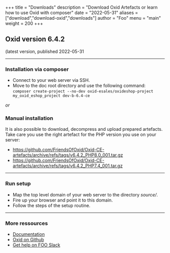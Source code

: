 +++
title = "Downloads"
description = "Download Oxid Artefacts or learn how to use Oxid with composer"
date = "2022-05-31"
aliases = ["download","download-oxid","downloads"]
author = "Foo"
menu = "main"
weight = 200
+++

## Oxid version 6.4.2
(latest version, published 2022-05-31

---

### Installation via composer

* Connect to your web server via SSH.
* Move to the doc root directory and use the following command: `composer create-project --no-dev oxid-esales/oxideshop-project my_oxid_eshop_project dev-b-6.4-ce`

*or*

### Manual installation

It is also possible to download, decompress and upload prepared artefacts. Take care you use the right artefact for the PHP version you use on your server:

* <https://github.com/FriendsOfOxid/Oxid-CE-artefacts/archive/refs/tags/v6.4.2_PHP8.0_001.tar.gz>
* <https://github.com/FriendsOfOxid/Oxid-CE-artefacts/archive/refs/tags/v6.4.2_PHP7.4_001.tar.gz>

---

### Run setup

* Map the top level domain of your web server to the directory *source/*.
* Fire up your browser and point it to this domain.
* Follow the steps of the setup routine.

---

### More ressources

* [Documentation](https://docs.oxid-esales.com)
* [Oxid on Github](https://github.com/OXID-esales/oxideshop_ce)
* [Get help on FOO Slack](https://join.slack.com/t/oxid-dev/shared_invite/enQtNDY1MDU0MzA3ODI4LTM3NDNlOTVjNzBhMWE3NzJmNDY0NzE0NWZiMDNjYzViNGFlODdiZTg5ODU5NzAwMDI3NDViOWI5NGE0NGNlYTc)

